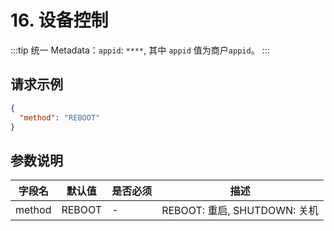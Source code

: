 # 16. 设备控制

:::tip
统一 Metadata：`appid`: `****`, 其中 `appid` 值为商户`appid`。
:::

## 请求示例

```json
{
  "method": "REBOOT"
}
```

## 参数说明

| 字段名    | 默认值    | 是否必须 | 描述                       |
|--------|--------|------|--------------------------|
| method | REBOOT | -    | REBOOT: 重启, SHUTDOWN: 关机 |
